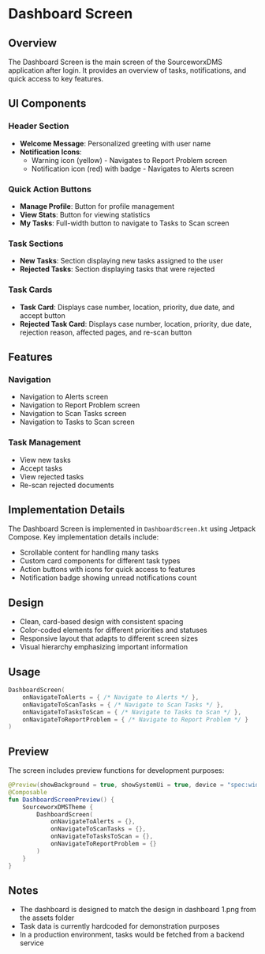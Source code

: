 # Dashboard Screen

## Overview

The Dashboard Screen is the main screen of the SourceworxDMS application after login. It provides an overview of tasks, notifications, and quick access to key features.

## UI Components

### Header Section
- **Welcome Message**: Personalized greeting with user name
- **Notification Icons**:
  - Warning icon (yellow) - Navigates to Report Problem screen
  - Notification icon (red) with badge - Navigates to Alerts screen

### Quick Action Buttons
- **Manage Profile**: Button for profile management
- **View Stats**: Button for viewing statistics
- **My Tasks**: Full-width button to navigate to Tasks to Scan screen

### Task Sections
- **New Tasks**: Section displaying new tasks assigned to the user
- **Rejected Tasks**: Section displaying tasks that were rejected

### Task Cards
- **Task Card**: Displays case number, location, priority, due date, and accept button
- **Rejected Task Card**: Displays case number, location, priority, due date, rejection reason, affected pages, and re-scan button

## Features

### Navigation
- Navigation to Alerts screen
- Navigation to Report Problem screen
- Navigation to Scan Tasks screen
- Navigation to Tasks to Scan screen

### Task Management
- View new tasks
- Accept tasks
- View rejected tasks
- Re-scan rejected documents

## Implementation Details

The Dashboard Screen is implemented in `DashboardScreen.kt` using Jetpack Compose. Key implementation details include:

- Scrollable content for handling many tasks
- Custom card components for different task types
- Action buttons with icons for quick access to features
- Notification badge showing unread notifications count

## Design

- Clean, card-based design with consistent spacing
- Color-coded elements for different priorities and statuses
- Responsive layout that adapts to different screen sizes
- Visual hierarchy emphasizing important information

## Usage

```kotlin
DashboardScreen(
    onNavigateToAlerts = { /* Navigate to Alerts */ },
    onNavigateToScanTasks = { /* Navigate to Scan Tasks */ },
    onNavigateToTasksToScan = { /* Navigate to Tasks to Scan */ },
    onNavigateToReportProblem = { /* Navigate to Report Problem */ }
)
```

## Preview

The screen includes preview functions for development purposes:

```kotlin
@Preview(showBackground = true, showSystemUi = true, device = "spec:width=411dp,height=891dp")
@Composable
fun DashboardScreenPreview() {
    SourceworxDMSTheme {
        DashboardScreen(
            onNavigateToAlerts = {},
            onNavigateToScanTasks = {},
            onNavigateToTasksToScan = {},
            onNavigateToReportProblem = {}
        )
    }
}
```

## Notes

- The dashboard is designed to match the design in dashboard 1.png from the assets folder
- Task data is currently hardcoded for demonstration purposes
- In a production environment, tasks would be fetched from a backend service
